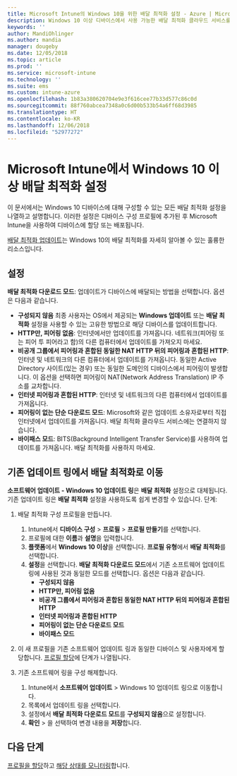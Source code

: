 ```yaml
---
title: Microsoft Intune의 Windows 10을 위한 배달 최적화 설정 - Azure | Microsoft Docs
description: Windows 10 이상 디바이스에서 사용 가능한 배달 최적화 클라우드 서비스를 사용하여 소프트웨어 업데이트가 디바이스에 배달되는 방법을 구성합니다. Intune에서 디바이스 구성 프로필을 만들어 인터넷을 통해 업데이트를 설치합니다. 또한 기존 업데이트 링을 배달 최적화 프로필로 바꾸는 방법을 참조하세요.
keywords: ''
author: MandiOhlinger
ms.author: mandia
manager: dougeby
ms.date: 12/05/2018
ms.topic: article
ms.prod: ''
ms.service: microsoft-intune
ms.technology: ''
ms.suite: ems
ms.custom: intune-azure
ms.openlocfilehash: 1b83a380620704e9e3f616cee77b33d577c86c0d
ms.sourcegitcommit: 88f760abcea7348a0c6d00b533b54a6ff68d3985
ms.translationtype: HT
ms.contentlocale: ko-KR
ms.lasthandoff: 12/06/2018
ms.locfileid: "52977272"
---
```

# <a name="windows-10-and-newer-delivery-optimization-settings-in-microsoft-intune"></a>Microsoft Intune에서 Windows 10 이상 배달 최적화 설정

이 문서에서는 Windows 10 디바이스에 대해 구성할 수 있는 모든 배달 최적화 설정을 나열하고 설명합니다. 이러한 설정은 디바이스 구성 프로필에 추가된 후 Microsoft Intune을 사용하여 디바이스에 할당 또는 배포됩니다. 

[배달 최적화 업데이트](https://docs.microsoft.com/windows/deployment/update/waas-delivery-optimization)는 Windows 10의 배달 최적화를 자세히 알아볼 수 있는 훌륭한 리소스입니다.

## <a name="settings"></a>설정

**배달 최적화 다운로드 모드**: 업데이트가 디바이스에 배달되는 방법을 선택합니다. 옵션은 다음과 같습니다.

- **구성되지 않음** 최종 사용자는 OS에서 제공되는 **Windows 업데이트** 또는 **배달 최적화** 설정을 사용할 수 있는 고유한 방법으로 해당 디바이스를 업데이트합니다.
- **HTTP만, 피어링 없음**: 인터넷에서만 업데이트를 가져옵니다. 네트워크(피어링 또는 피어 투 피어라고 함)의 다른 컴퓨터에서 업데이트를 가져오지 마세요.
- **비공개 그룹에서 피어링과 혼합된 동일한 NAT HTTP 뒤의 피어링과 혼합된 HTTP**: 인터넷 및 네트워크의 다른 컴퓨터에서 업데이트를 가져옵니다. 동일한 Active Directory 사이트(있는 경우) 또는 동일한 도메인의 디바이스에서 피어링이 발생합니다. 이 옵션을 선택하면 피어링이 NAT(Network Address Translation) IP 주소를 교차합니다.
- **인터넷 피어링과 혼합된 HTTP**: 인터넷 및 네트워크의 다른 컴퓨터에서 업데이트를 가져옵니다.
- **피어링이 없는 단순 다운로드 모드**: Microsoft와 같은 업데이트 소유자로부터 직접 인터넷에서 업데이트를 가져옵니다. 배달 최적화 클라우드 서비스에는 연결하지 않습니다.
- **바이패스 모드**: BITS(Background Intelligent Transfer Service)를 사용하여 업데이트를 가져옵니다. 배달 최적화를 사용하지 마세요.

## <a name="move-from-existing-update-rings-to-delivery-optimization"></a>기존 업데이트 링에서 배달 최적화로 이동

**소프트웨어 업데이트 - Windows 10 업데이트 링**은 **배달 최적화** 설정으로 대체됩니다. 기존 업데이트 링은 **배달 최적화** 설정을 사용하도록 쉽게 변경할 수 있습니다. 단계:

1. 배달 최적화 구성 프로필을 만듭니다.

    1. Intune에서 **디바이스 구성** > **프로필** > **프로필 만들기**를 선택합니다.
    2. 프로필에 대한 **이름**과 **설명**을 입력합니다.
    3. **플랫폼**에서 **Windows 10 이상**을 선택합니다. **프로필 유형**에서 **배달 최적화**를 선택합니다.
    4. **설정**을 선택합니다. **배달 최적화 다운로드 모드**에서 기존 소프트웨어 업데이트 링에 사용된 것과 동일한 모드를 선택합니다. 옵션은 다음과 같습니다.
        - **구성되지 않음**
        - **HTTP만, 피어링 없음**
        - **비공개 그룹에서 피어링과 혼합된 동일한 NAT HTTP 뒤의 피어링과 혼합된 HTTP**
        - **인터넷 피어링과 혼합된 HTTP**
        - **피어링이 없는 단순 다운로드 모드**
        - **바이패스 모드**

2. 이 새 프로필을 기존 소프트웨어 업데이트 링과 동일한 디바이스 및 사용자에게 할당합니다. [프로필 할당](device-profile-assign.md)에 단계가 나열됩니다.

3. 기존 소프트웨어 링을 구성 해제합니다.
    1. Intune에서 **소프트웨어 업데이트** > Windows 10 업데이트 링으로 이동합니다.
    2. 목록에서 업데이트 링을 선택합니다.
    3. 설정에서 **배달 최적화 다운로드 모드**를 **구성되지 않음**으로 설정합니다.
    4. **확인** > 을 선택하여 변경 내용을 **저장**합니다.

## <a name="next-steps"></a>다음 단계

[프로필을 할당](device-profile-assign.md)하고 [해당 상태를 모니터링](device-profile-monitor.md)합니다.
